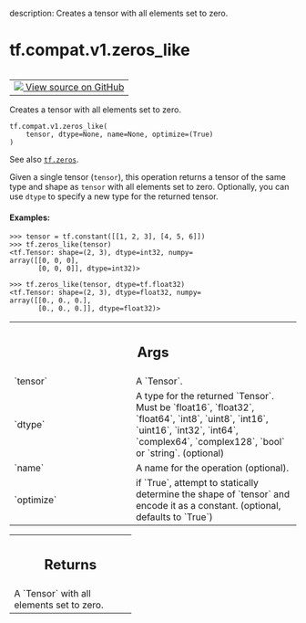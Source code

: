 description: Creates a tensor with all elements set to zero.

<div itemscope itemtype="http://developers.google.com/ReferenceObject">
<meta itemprop="name" content="tf.compat.v1.zeros_like" />
<meta itemprop="path" content="Stable" />
</div>

# tf.compat.v1.zeros_like

<!-- Insert buttons and diff -->

<table class="tfo-notebook-buttons tfo-api nocontent" align="left">
<td>
  <a target="_blank" href="https://github.com/tensorflow/tensorflow/blob/r2.2/tensorflow/python/ops/array_ops.py#L2738-L2774">
    <img src="https://www.tensorflow.org/images/GitHub-Mark-32px.png" />
    View source on GitHub
  </a>
</td>
</table>



Creates a tensor with all elements set to zero.

<pre class="devsite-click-to-copy prettyprint lang-py tfo-signature-link">
<code>tf.compat.v1.zeros_like(
    tensor, dtype=None, name=None, optimize=(True)
)
</code></pre>



<!-- Placeholder for "Used in" -->

See also <a href="../../../tf/zeros.md"><code>tf.zeros</code></a>.

Given a single tensor (`tensor`), this operation returns a tensor of the
same type and shape as `tensor` with all elements set to zero. Optionally,
you can use `dtype` to specify a new type for the returned tensor.

#### Examples:


```
>>> tensor = tf.constant([[1, 2, 3], [4, 5, 6]])
>>> tf.zeros_like(tensor)
<tf.Tensor: shape=(2, 3), dtype=int32, numpy=
array([[0, 0, 0],
       [0, 0, 0]], dtype=int32)>
```

```
>>> tf.zeros_like(tensor, dtype=tf.float32)
<tf.Tensor: shape=(2, 3), dtype=float32, numpy=
array([[0., 0., 0.],
       [0., 0., 0.]], dtype=float32)>
```



<!-- Tabular view -->
 <table class="responsive fixed orange">
<colgroup><col width="214px"><col></colgroup>
<tr><th colspan="2"><h2 class="add-link">Args</h2></th></tr>

<tr>
<td>
`tensor`
</td>
<td>
A `Tensor`.
</td>
</tr><tr>
<td>
`dtype`
</td>
<td>
A type for the returned `Tensor`. Must be `float16`, `float32`,
`float64`, `int8`, `uint8`, `int16`, `uint16`, `int32`, `int64`,
`complex64`, `complex128`, `bool` or `string`. (optional)
</td>
</tr><tr>
<td>
`name`
</td>
<td>
A name for the operation (optional).
</td>
</tr><tr>
<td>
`optimize`
</td>
<td>
if `True`, attempt to statically determine the shape of `tensor`
and encode it as a constant. (optional, defaults to `True`)
</td>
</tr>
</table>



<!-- Tabular view -->
 <table class="responsive fixed orange">
<colgroup><col width="214px"><col></colgroup>
<tr><th colspan="2"><h2 class="add-link">Returns</h2></th></tr>
<tr class="alt">
<td colspan="2">
A `Tensor` with all elements set to zero.
</td>
</tr>

</table>

